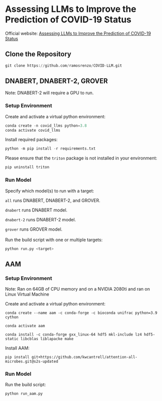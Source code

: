 # Assessing LLMs to Improve the Prediction of COVID-19 Status
Official website: <a href="https://ramosrenzo.github.io/COVID-LLM/">Assessing LLMs to Improve the Prediction of COVID-19 Status</a>

## Clone the Repository
```python
git clone https://github.com/ramosrenzo/COVID-LLM.git
```

## DNABERT, DNABERT-2, GROVER

Note: DNABERT-2 will require a GPU to run.

### Setup Environment

Create and activate a virtual python environment:

```python
conda create -n covid_llms python=3.8
conda activate covid_llms
```

Install required packages:

```python
python -m pip install -r requirements.txt
```

Please ensure that the `triton` package is not installed in your environment:

```python
pip uninstall triton
```

### Run Model

Specify which model(s) to run with a target:

`all` runs DNABERT, DNABERT-2, and GROVER.

`dnabert` runs DNABERT model.

`dnabert-2` runs DNABERT-2 model.

`grover` runs GROVER model.
<br />
<br />
Run the build script with one or multiple targets:

```python
python run.py <target>
```

## AAM

### Setup Environment

Note: Ran on 64GB of CPU memory and on a NVIDIA 2080ti and ran on Linux Virtual Machine

Create and activate a virtual python environment:

```
conda create --name aam -c conda-forge -c bioconda unifrac python=3.9 cython

conda activate aam

conda install -c conda-forge gxx_linux-64 hdf5 mkl-include lz4 hdf5-static libcblas liblapacke make
```

Install AAM:

```
pip install git+https://github.com/kwcantrell/attention-all-microbes.git@s2s-updated
```

### Run Model

Run the build script:

```python
python run_aam.py
```
